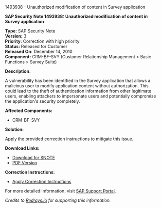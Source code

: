 1493938 - Unauthorized modification of content in Survey application

**SAP Security Note 1493938: Unauthorized modification of content in Survey application**

**Type:** SAP Security Note  
**Version:** 3  
**Priority:** Correction with high priority  
**Status:** Released for Customer  
**Released On:** December 14, 2010  
**Component:** CRM-BF-SVY (Customer Relationship Management > Basic Functions > Survey Suite)

**Description:**

A vulnerability has been identified in the Survey application that allows a malicious user to modify application content without authorization. This could lead to the theft of authentication information from other legitimate users, enabling attackers to impersonate users and potentially compromise the application's security completely.

**Affected Components:**
- CRM-BF-SVY

**Solution:**

Apply the provided correction instructions to mitigate this issue.

**Download Links:**
- [Download for SNOTE](https://notesdownloads.sap.com/note/0040000008841592017)
- [PDF Version](https://userapps.support.sap.com/sap/support/sfm/notes/print/0001493938?language=en-US&token=4DB116F433690A46FBFF67969A03798F)

**Correction Instructions:**
- [Apply Correction Instructions](https://me.sap.com/corrins/0001493938/63)

For more detailed information, visit [SAP Support Portal](https://me.sap.com/).

*Credits to [Redrays.io](https://redrays.io) for supporting this information.*